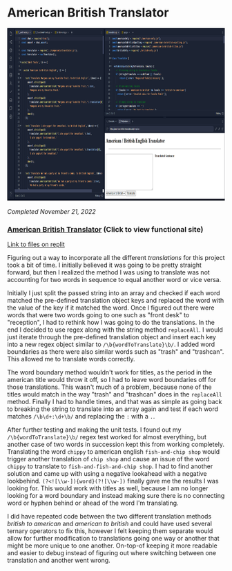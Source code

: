 # American British Translator

<p align="center"><img src="/Images/screenshots/screenshot-american-british-translator.png" height="400" alt="Screenshot of my American British Translator project."/></p>

<em>Completed November 21, 2022</em>

### [American British Translator](https://american-british-translator.sulph.repl.co/) (Click to view functional site)

[Link to files on replit](https://replit.com/@Sulph/american-british-translator#tests/1_unit-tests.js)

Figuring out a way to incorporate all the different *translations* for this project took a bit of time. I initially believed it was going to be pretty straight forward, but then I realized the method I was using to translate was not accounting for two words in sequence to equal another word or vice versa.

Initially I just split the passed string into an array and checked if each word matched the pre-defined translation object keys and replaced the word with the value of the key if it matched the word. Once I figured out there were words that were two words going to one such as "front desk" to "reception", I had to rethink how I was going to do the translations. In the end I decided to use regex along with the string method `replaceAll`. I would just iterate through the pre-defined translation object and insert each key into a new regex object similar to `/\b{wordToTranslate}\b/`. I added word boundaries as there were also similar words such as "trash" and "trashcan". This allowed me to translate words correctly.

The word boundary method wouldn't work for titles, as the period in the american title would throw it off, so I had to leave word boundaries off for those translations. This wasn't much of a problem, because none of the titles would match in the way "trash" and "trashcan" does in the `replaceAll` method. Finally I had to handle times, and that was as simple as going back to breaking the string to translate into an array again and test if each word matches `/\b\d+:\d+\b/` and replacing the `:` with a `.`.

After further testing and making the unit tests. I found out my `/\b{wordToTranslate}\b/` regex test worked for almost everything, but another case of two words in succession kept this from working completely. Translating the word `chippy` to american english `fish-and-chip shop` would trigger another translation of `chip shop` and cause an issue of the word `chippy` to translate to `fish-and-fish-and-chip shop`. I had to find another solution and came up with using a negative lookahead with a negative lookbehind. `(?<![\\w-]){word}(?![\\w-])` finally gave me the results I was looking for. This would work with titles as well, because I am no longer looking for a word boundary and instead making sure there is no connecting word or hyphen behind or ahead of the word I'm translating.

I did have repeated code between the two different translation methods *british to american* and *american to british* and could have used several ternary operators to fix this, however I felt keeping them separate would allow for further modification to translations going one way or another that might be more unique to one another. On-top-of keeping it more readable and easier to debug instead of figuring out where switching between one translation and another went wrong.
